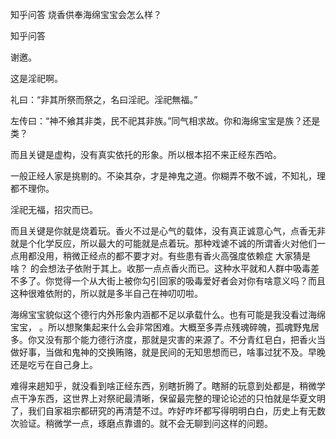  
 知乎问答 烧香供奉海绵宝宝会怎么样？ 
 
 
 
 
 
 知乎问答 
 
 

 

 谢邀。 

 这是淫祀啊。 

 礼曰：“非其所祭而祭之，名曰淫祀。淫祀無福。” 

 左传曰：“神不飨其非类，民不祀其非族。”同气相求故。你和海绵宝宝是族？还是类？ 

 而且关键是虚构，没有真实依托的形象。所以根本招不来正经东西哈。 

 一般正经人家是挑剔的。不染其杂，才是神鬼之道。你糊弄不敬不诚，不知礼，理都不理你。 

 淫祀无福，招灾而已。 

 而且关键是你就是烧着玩。香火不过是心气的载体，没有真正诚意心气，点香无非就是个化学反应，所以最大的可能就是点着玩。那种戏谑不诚的所谓香火对他们一点用都没用，稍微正经点的都不要才对。有些患有香火高强度依赖症 大家猜是啥？ 的会想法子依附于其上。收那一点点香火而已。这种水平就和人群中吸毒差不多了。你觉得一个从大街上被你勾引回家的吸毒爱好者会对你有啥意义吗？而且这种很难依附的，所以就是多半自己在神叨叨啦。 

 海绵宝宝貌似这个德行内外形象内涵都不足以承载什么。也有可能是我没看过海绵宝宝， 。所以想聚集起来什么会非常困难。大概至多弄点残魂碎魄，孤魂野鬼居多。你又没有那个能力德行济度，那就是灾害的来源了。不分青红皂白，把香火当做好事，当做和鬼神的交换贿赂，就是民间的无知思想而已，啥事过犹不及。早晚还是吃亏在自己身上。 

 难得来趟知乎，就没看到啥正经东西，别瞎折腾了。瞎掰的玩意到处都是，稍微学点干净东西，这世界上对祭祀最清晰，保留最完整的理论论述的只怕就是华夏文明了，我们自家祖宗都研究的再清楚不过。咋好咋坏都写得明明白白，历史上有无数次验证。稍微学一点，琢磨点靠谱的。就不会无聊到问这样的问题。 